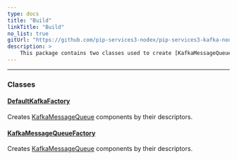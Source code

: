 ```yaml
---
type: docs
title: "Build"
linkTitle: "Build"
no_list: true
gitUrl: "https://github.com/pip-services3-nodex/pip-services3-kafka-nodex"
description: >
    This package contains two classes used to create [KafkaMessageQueue](../../queues/kafka_message_queue) components by their descriptors.
---
```

---
<div class="module-body"> 

### Classes

#### [DefaultKafkaFactory](default_kafka_factory)
Creates [KafkaMessageQueue](../../queues/kafka_message_queue) components by their descriptors.

#### [KafkaMessageQueueFactory](kafka_message_queue_factory)
Creates [KafkaMessageQueue](../../queues/kafka_message_queue) components by their descriptors.


</div>

